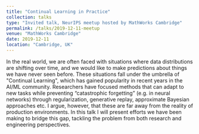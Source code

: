 ```yaml
---
title: "Continual Learning in Practice"
collection: talks
type: "Invited talk, NeurIPS meetup hosted by MathWorks Cambridge"
permalink: /talks/2019-12-11-meetup
venue: "MathWorks Cambridge"
date: 2019-12-11
location: "Cambridge, UK"
---
```


In the real world, we are often faced with situations where data distributions are shifting over time, and we would like to make predictions about things we have never seen before. These situations fall under the umbrella of "Continual Learning", which has gained popularity in recent years in the AI/ML community. Researchers have focused methods that can adapt to new tasks while preventing “catastrophic forgetting” (e.g. in neural networks) through regularization, generative replay, approximate Bayesian approaches etc. I argue, however, that these are far away from the reality of production environments. In this talk I will present efforts we have been making to bridge this gap, tackling the problem from both research and engineering perspectives.
